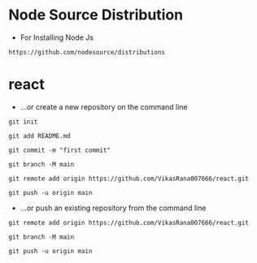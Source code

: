 # Node Source Distribution

- For Installing Node Js

```
https://github.com/nodesource/distributions
```

# react

- …or create a new repository on the command line

```
git init
```

```
git add README.md
```

```
git commit -m "first commit"
```

```
git branch -M main
```

```
git remote add origin https://github.com/VikasRana007666/react.git
```

```
git push -u origin main
```

- …or push an existing repository from the command line

```
git remote add origin https://github.com/VikasRana007666/react.git
```

```
git branch -M main
```

```
git push -u origin main
```
